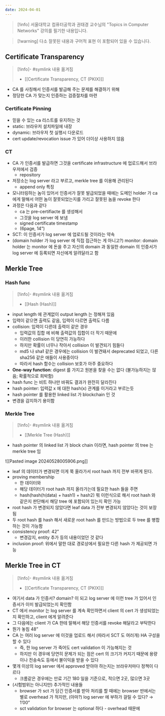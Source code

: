 ```yaml
---
date: 2024-04-01
---
```

> [!info] 서울대학교 컴퓨터공학과 권태경 교수님의 "Topics in Computer Networks" 강의를 필기한 내용입니다.

> [!warning] 다소 잘못된 내용과 구어적 표현 이 포함되어 있을 수 있습니다.

## Certificate Transparency

> [!info]- #symlink 내용 옮겨짐
> - [[Certificate Transparency, CT (PKIX)]]

- CA 를 사칭해서 인증서를 발급해 주는 문제를 해결하기 위해
- 정당한 CA 가 맞는지 인증하는 검증절차를 마련

### Certificate Pinning

- 믿을 수 있는 ca 리스트를 유지하는 것
- static: 브라우저 설치파일에 내장
- dynamic: 브라우저 첫 실행시 다운로드
- cert update/revocation issue 가 있어 더이상 사용하지 않음

### CT

- CA 가 인증서를 발급하면 그것을 certificate infrastructure 에 업로드해서 브라우저에서 검증
    - repository
- 저장소는 log server 라고 부르고, merkle tree 를 이용해 관리된다
    - append only 특징
- 모니터링하는 놈이 있어서 인증서가 잘못 발급되었을 때에는 도메인 holder 가 ca 에게 말해서 어떤 놈이 잘못되었는지를 가리고 잘못된 놈을 revoke 한다
- 과정은 다음과 같다
    - ca 는 pre-certifiacte 를 생성해서
    - 그것을 log server 에 보냄
    - signed certificate timestamp
    - (6page, 14”)
- SCT: 이 인증서가 log server 에 업로드될 것이라는 약속
- (domain holder 가 log server 에 직접 접근하는 게 아니고?) monitor: domain holder 는 monitor 에 돈을 주고 자신의 domain 과 동일한 domain 의 인증서가 log server 에 등록되면 자신에게 알려달라고 함

## Merkle Tree

### Hash func

> [!info]- #symlink 내용 옮겨짐
> - [[Hash (Hash)]]

- input length 에 관계없이 output length 는 정해져 있음
- 입력이 같으면 출력도 같음, 입력이 다르면 출력도 다름
- collision: 입력이 다른데 출력이 같은 경우
    - 입력값의 집합 에 비해 출력값의 집합이 더 작기 때문에
    - 이러한 collision 이 당연히 가능하다
    - 하지만 확률이 너무나 작아서 collision 이 발견되기 힘들다
    - md5 나 sha1 같은 경우에는 collision 이 발견돼서 deprecated 되었고, 다른 sha256 같은 애들이 사용중이다
    - 따라서 hash 함수는 collision 보호가 아주 중요하다
- **One-way function**: digest 를 가지고 원본을 찾을 수는 없다 (불가능하지는 않음; 확률적으로 희박함)
- hash func 는 비트 하나만 바꿔도 결과가 완전히 달라진다
- hash pointer: 입력값 x 에 대한 hash(x) 관계를 이거라고 부르는듯
- hash pointer 를 활용한 linked list 가 blockchain 인 것
- 변경을 감지하기 용이함

### Merkle Tree

> [!info]- #symlink 내용 옮겨짐
> - [[Merkle Tree (Hash)]]

- hash pointer 의 linked list 가 block chain 이라면, hash pointer 의 tree 는 merkle tree 임

![[Pasted image 20240528005906.png]]

- leaf 의 데이터가 변경되면 이게 쭉 올라가서 root hash 까지 전부 바뀌게 된다.
- proving membership
    - 한 데이터와
    - 해당 데이터가 root hash 까지 올라가는데 필요한 hash 들을 주면
    - hash(hash(h(data) + hash1) + hash2) 뭐 이런식으로 해서 root hash 와 같은지 판단해서 해당 tree 에 포함되어 있는지 확인 가능
- root hash 가 변경되지 않았다면 leaf data 가 전부 변경되지 않았다는 것이 보장됨
- 두 root hash 를 hash 해서 새로운 root hash 를 만드는 방법으로 두 tree 를 병합하는 것이 가능함
- consistency proof: 42”
    - 변경감지, entity 추가 등의 내용이었던 것 같다
- inclusion proof: 위에서 말한 대로 경로상에서 필요한 다른 hash 가 제공되면 가능

## Merkle Tree in CT

> [!info]- #symlink 내용 옮겨짐
> - [[Certificate Transparency, CT (PKIX)]]

- 여기서 data 가 인증서? domain? 이 되고 log server 에 이런 tree 가 있어서 인증서가 이미 발급되었는지 확인함
- CT 에서 monitor 는 log server 를 계속 확인하면서 client 의 cert 가 생성되었는지 확인하고, client 에게 알려준다
- 그 다음에는 client 가 CA 한테 말해서 해당 인증서를 revoke 해달라고 부탁한다
- 뭔가 놓침 48”
- CA 는 여러 log server 에 이것을 업로드 해서 (따라서 SCT 도 여러개) HA 구성을 할 수 있다
    - 즉, 한 log server 가 죽어도 cert validation 이 가능해지는 것
    - 하지만 이 경우에 당연히 문제가 되는 점은 cert 의 크기가 커지기 때문에 용량이나 전송속도 등에서 불이익을 받을 수 있다
- 몇개 이상의 log server 에서 approved 받아야 하는지는 브라우저마다 정책이 다르다
    - 크롬같은 경우에는 만료 기간 180 일을 기준으로, 적으면 2곳, 많으면 3곳
- (시험범위는 아니지만) 추가적인 내용들
    - browser 가 sct 가 담긴 인증서를 받아 처리를 할 때에는 browser 딴에서는 별로 overhead 가 적지만, (아마?) log server 에 부하가 걸릴 수 있다? → 1’00”
    - sct validation for browser 는 optional 하다 - overhead 때문에
